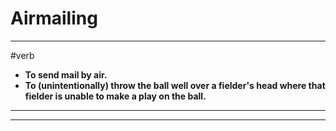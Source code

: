 # Airmailing
---
#verb
- **To send mail by air.**
- **To (unintentionally) throw the ball well over a fielder's head where that fielder is unable to make a play on the ball.**
---
---
